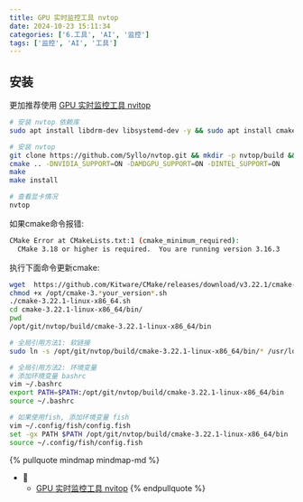 ```yaml
---
title: GPU 实时监控工具 nvtop
date: 2024-10-23 15:11:34
categories: ['6.工具', 'AI', '监控']
tags: ['监控', 'AI', '工具']
---
```

  
  
## 安装

更加推荐使用 [GPU 实时监控工具 nvitop](../dafbf23c5bb3f1d8424b4f834eebbe9529c9a5a2)
```sh
# 安装 nvtop 依赖库  
sudo apt install libdrm-dev libsystemd-dev -y && sudo apt install cmake libncurses5-dev libncursesw5-dev -y

# 安装 nvtop  
git clone https://github.com/Syllo/nvtop.git && mkdir -p nvtop/build && cd nvtop/build  
cmake .. -DNVIDIA_SUPPORT=ON -DAMDGPU_SUPPORT=ON -DINTEL_SUPPORT=ON  
make  
make install

# 查看显卡情况
nvtop
```

如果cmake命令报错:
```sh
CMake Error at CMakeLists.txt:1 (cmake_minimum_required):
  CMake 3.18 or higher is required.  You are running version 3.16.3
```
执行下面命令更新cmake:
```sh
wget  https://github.com/Kitware/CMake/releases/download/v3.22.1/cmake-3.22.1-linux-x86_64.sh
chmod +x /opt/cmake-3.*your_version*.sh
./cmake-3.22.1-linux-x86_64.sh
cd cmake-3.22.1-linux-x86_64/bin/
pwd
/opt/git/nvtop/build/cmake-3.22.1-linux-x86_64/bin

# 全局引用方法1: 软链接
sudo ln -s /opt/git/nvtop/build/cmake-3.22.1-linux-x86_64/bin/* /usr/local/bin

# 全局引用方法2: 环境变量
# 添加环境变量 bashrc
vim ~/.bashrc
export PATH=$PATH:/opt/git/nvtop/build/cmake-3.22.1-linux-x86_64/bin
source ~/.bashrc

# 如果使用fish, 添加环境变量 fish
vim ~/.config/fish/config.fish
set -gx PATH $PATH /opt/git/nvtop/build/cmake-3.22.1-linux-x86_64/bin
source ~/.config/fish/config.fish
```


{% pullquote mindmap mindmap-md %}
- 🔵
  - [GPU 实时监控工具 nvitop](../dafbf23c5bb3f1d8424b4f834eebbe9529c9a5a2)
{% endpullquote %}
